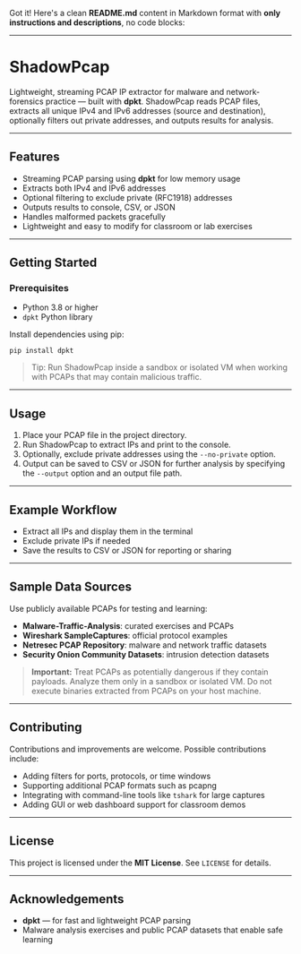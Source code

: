Got it! Here's a clean **README.md** content in Markdown format with **only instructions and descriptions**, no code blocks:

---

# ShadowPcap

Lightweight, streaming PCAP IP extractor for malware and network-forensics practice — built with **dpkt**. ShadowPcap reads PCAP files, extracts all unique IPv4 and IPv6 addresses (source and destination), optionally filters out private addresses, and outputs results for analysis.

---

## Features

* Streaming PCAP parsing using **dpkt** for low memory usage
* Extracts both IPv4 and IPv6 addresses
* Optional filtering to exclude private (RFC1918) addresses
* Outputs results to console, CSV, or JSON
* Handles malformed packets gracefully
* Lightweight and easy to modify for classroom or lab exercises

---

## Getting Started

### Prerequisites

* Python 3.8 or higher
* `dpkt` Python library

Install dependencies using pip:

```
pip install dpkt
```

> Tip: Run ShadowPcap inside a sandbox or isolated VM when working with PCAPs that may contain malicious traffic.

---

## Usage

1. Place your PCAP file in the project directory.
2. Run ShadowPcap to extract IPs and print to the console.
3. Optionally, exclude private addresses using the `--no-private` option.
4. Output can be saved to CSV or JSON for further analysis by specifying the `--output` option and an output file path.

---

## Example Workflow

* Extract all IPs and display them in the terminal
* Exclude private IPs if needed
* Save the results to CSV or JSON for reporting or sharing

---

## Sample Data Sources

Use publicly available PCAPs for testing and learning:

* **Malware-Traffic-Analysis**: curated exercises and PCAPs
* **Wireshark SampleCaptures**: official protocol examples
* **Netresec PCAP Repository**: malware and network traffic datasets
* **Security Onion Community Datasets**: intrusion detection datasets

> **Important:** Treat PCAPs as potentially dangerous if they contain payloads. Analyze them only in a sandbox or isolated VM. Do not execute binaries extracted from PCAPs on your host machine.

---

## Contributing

Contributions and improvements are welcome. Possible contributions include:

* Adding filters for ports, protocols, or time windows
* Supporting additional PCAP formats such as pcapng
* Integrating with command-line tools like `tshark` for large captures
* Adding GUI or web dashboard support for classroom demos

---

## License

This project is licensed under the **MIT License**. See `LICENSE` for details.

---

## Acknowledgements

* **dpkt** — for fast and lightweight PCAP parsing
* Malware analysis exercises and public PCAP datasets that enable safe learning

